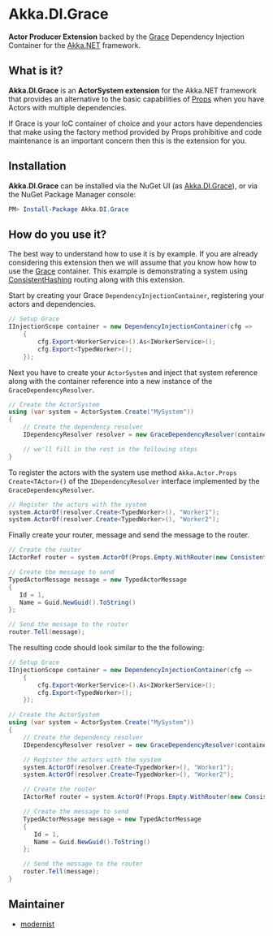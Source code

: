 # Akka.DI.Grace

**Actor Producer Extension** backed by the [Grace](https://github.com/ipjohnson/Grace) Dependency Injection Container for the [Akka.NET](https://github.com/akkadotnet/akka.net) framework.

## What is it?

**Akka.DI.Grace** is an **ActorSystem extension** for the Akka.NET framework that provides an alternative to the basic capabilities of [Props](http://getakka.net/docs/Props) when you have Actors with multiple dependencies.  

If Grace is your IoC container of choice and your actors have dependencies that make using the factory method provided by Props prohibitive and code maintenance is an important concern then this is the extension for you.

## Installation

**Akka.DI.Grace** can be installed via the NuGet UI (as [Akka.DI.Grace](https://www.nuget.org/packages/Akka.DI.Grace/)), or via the NuGet Package Manager console:

```PowerShell
PM> Install-Package Akka.DI.Grace
```

## How do you use it?

The best way to understand how to use it is by example. If you are already considering this extension then we will assume that you know how how to use the [Grace](https://github.com/ipjohnson/Grace) container. This example is demonstrating a system using [ConsistentHashing](http://getakka.net/docs/working-with-actors/Routers#consistenthashing) routing along with this extension.

Start by creating your Grace ```DependencyInjectionContainer```, registering your actors and dependencies.

```csharp
// Setup Grace
IInjectionScope container = new DependencyInjectionContainer(cfg =>
    {
        cfg.Export<WorkerService>().As<IWorkerService>();
        cfg.Export<TypedWorker>();
    });
```

Next you have to create your ```ActorSystem``` and inject that system reference along with the container reference into a new instance of the ```GraceDependencyResolver```.

```csharp
// Create the ActorSystem
using (var system = ActorSystem.Create("MySystem"))
{
    // Create the dependency resolver
    IDependencyResolver resolver = new GraceDependencyResolver(container, system);

    // we'll fill in the rest in the following steps
}
```

To register the actors with the system use method ```Akka.Actor.Props Create<TActor>()``` of the  ```IDependencyResolver``` interface implemented by the ```GraceDependencyResolver```.

```csharp
// Register the actors with the system
system.ActorOf(resolver.Create<TypedWorker>(), "Worker1");
system.ActorOf(resolver.Create<TypedWorker>(), "Worker2");
```

Finally create your router, message and send the message to the router.

```csharp
// Create the router
IActorRef router = system.ActorOf(Props.Empty.WithRouter(new ConsistentHashingGroup(config)));

// Create the message to send
TypedActorMessage message = new TypedActorMessage
{
   Id = 1,
   Name = Guid.NewGuid().ToString()
};

// Send the message to the router
router.Tell(message);
```

The resulting code should look similar to the the following:

```csharp
// Setup Grace
IInjectionScope container = new DependencyInjectionContainer(cfg =>
    {
        cfg.Export<WorkerService>().As<IWorkerService>();
        cfg.Export<TypedWorker>();
    });

// Create the ActorSystem
using (var system = ActorSystem.Create("MySystem"))
{
    // Create the dependency resolver
    IDependencyResolver resolver = new GraceDependencyResolver(container, system);

    // Register the actors with the system
    system.ActorOf(resolver.Create<TypedWorker>(), "Worker1");
    system.ActorOf(resolver.Create<TypedWorker>(), "Worker2");

    // Create the router
    IActorRef router = system.ActorOf(Props.Empty.WithRouter(new ConsistentHashingGroup(config)));

    // Create the message to send
    TypedActorMessage message = new TypedActorMessage
    {
       Id = 1,
       Name = Guid.NewGuid().ToString()
    };

    // Send the message to the router
    router.Tell(message);
}
```

## Maintainer
- [modernist](https://github.com/modernist)